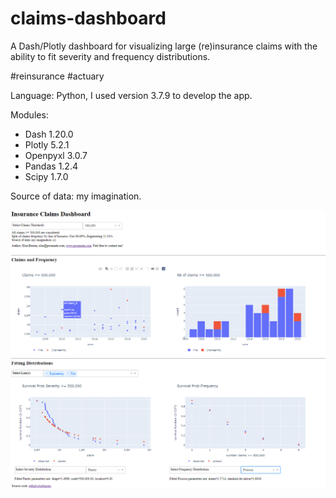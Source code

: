 # claims-dashboard
A Dash/Plotly dashboard for visualizing large (re)insurance claims with the ability to fit severity and frequency distributions.

#reinsurance #actuary

Language: Python, I used version 3.7.9 to develop the app.

Modules:
<ul>
  <li>Dash 1.20.0</li>
  <li>Plotly 5.2.1</li>
  <li>Openpyxl 3.0.7</li>
  <li>Pandas 1.2.4</li>
  <li>Scipy 1.7.0</li>
 </ul>

Source of data: my imagination.

<img src='https://raw.githubusercontent.com/elsaburren/claims-dashboard/main/images/claims_dashboard.png' alt='claims dashboard preview'>

